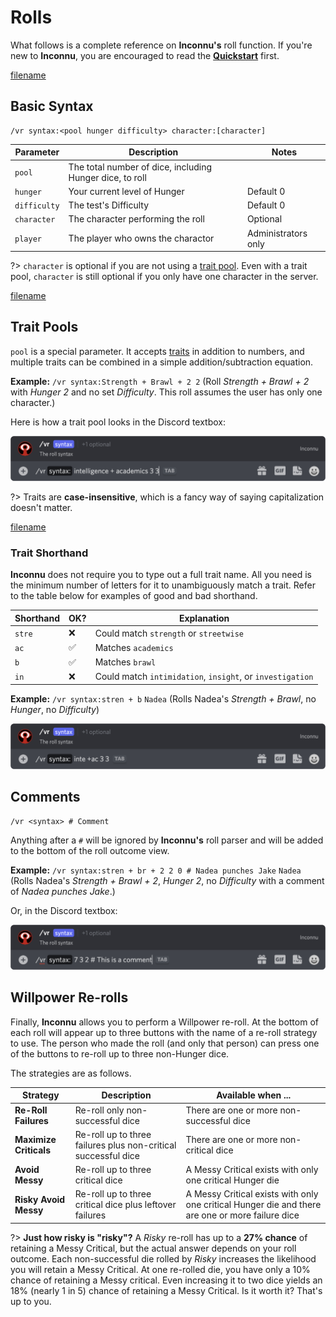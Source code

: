 # Rolls

What follows is a complete reference on **Inconnu's** roll function. If you're new to **Inconnu**, you are encouraged to read the **[Quickstart](quickstart.md)** first.

[filename](includes/parameter-style.md ':include')

## Basic Syntax

```
/vr syntax:<pool hunger difficulty> character:[character]
```

| Parameter    | Description                                              | Notes               |
|--------------|----------------------------------------------------------|---------------------|
| `pool`       | The total number of dice, including Hunger dice, to roll |                     |
| `hunger`     | Your current level of Hunger                             | Default 0           |
| `difficulty` | The test's Difficulty                                    | Default 0           |
| `character`  | The character performing the roll                        | Optional            |
| `player`     | The player who owns the charactor                        | Administrators only |

?> `character` is optional if you are not using a [trait pool](#trait-pools). Even with a trait pool, `character` is still optional if you only have one character in the server.

[filename](includes/admin-description.md ':include')

## Trait Pools

`pool` is a special parameter. It accepts [traits](trait-management.md) in addition to numbers, and multiple traits can be combined in a simple addition/subtraction equation.

**Example:** `/vr syntax:Strength + Brawl + 2 2` (Roll *Strength + Brawl + 2* with *Hunger 2* and no set *Difficulty*. This roll assumes the user has only one character.)

Here is how a trait pool looks in the Discord textbox:

![Roll with traits](images/rolls/roll-traits.png)

?> Traits are **case-insensitive**, which is a fancy way of saying capitalization doesn't matter.

[filename](includes/universal-traits.md ':include')

### Trait Shorthand

**Inconnu** does not require you to type out a full trait name. All you need is the minimum number of letters for it to unambiguously match a trait. Refer to the table below for examples of good and bad shorthand.

| Shorthand | OK? | Explanation                                               |
|-----------|-----|-----------------------------------------------------------|
| `stre`    | ❌   | Could match `strength` or `streetwise`                    |
| `ac`      | ✅   | Matches `academics`                                       |
| `b`       | ✅   | Matches `brawl`                                           |
| `in`      | ❌   | Could match `intimidation`, `insight`, or `investigation` |

**Example:** `/vr syntax:stren + b` `Nadea` (Rolls Nadea's *Strength + Brawl*, no *Hunger*, no *Difficulty*)

![Shorthand traits in a roll](images/rolls/roll-traits-short.png)

## Comments
```
/vr <syntax> # Comment

```
Anything after a `#` will be ignored by **Inconnu's** roll parser and will be added to the bottom of the roll outcome view.

**Example:** `/vr syntax:stren + br + 2 2 0 # Nadea punches Jake` `Nadea` (Rolls Nadea's *Strength + Brawl + 2*, *Hunger 2*, no *Difficulty* with a comment of *Nadea punches Jake*.)

Or, in the Discord textbox:

![Basic roll with comment](images/rolls/roll-basic-comment.png)

## Willpower Re-rolls

Finally, **Inconnu** allows you to perform a Willpower re-roll. At the bottom of each roll will appear up to three buttons with the name of a re-roll strategy to use. The person who made the roll (and only that person) can press one of the buttons to re-roll up to three non-Hunger dice.

The strategies are as follows.

| Strategy                 | Description                                                        | Available when ...                                        |
|--------------------------|--------------------------------------------------------------------|-----------------------------------------------------------|
| **Re-Roll Failures**   | Re-roll only non-successful dice                               | There are one or more non-successful dice                 |
| **Maximize Criticals** | Re-roll up to three failures plus non-critical successful dice | There are one or more non-critical dice                   |
| **Avoid Messy**        | Re-roll up to three critical dice                              | A Messy Critical exists with only one critical Hunger die |
| **Risky Avoid Messy**  | Re-roll up to three critical dice plus leftover failures       | A Messy Critical exists with only one critical Hunger die and there are one or more failure dice |

?> **Just how risky is "risky"?** A *Risky* re-roll has up to a **27% chance** of retaining a Messy Critical, but the actual answer depends on your roll outcome. Each non-successful die rolled by *Risky* increases the likelihood you will retain a Messy Critical. At one re-rolled die, you have only a 10% chance of retaining a Messy critical. Even increasing it to two dice yields an 18% (nearly 1 in 5) chance of retaining a Messy Critical. Is it worth it? That's up to you.
